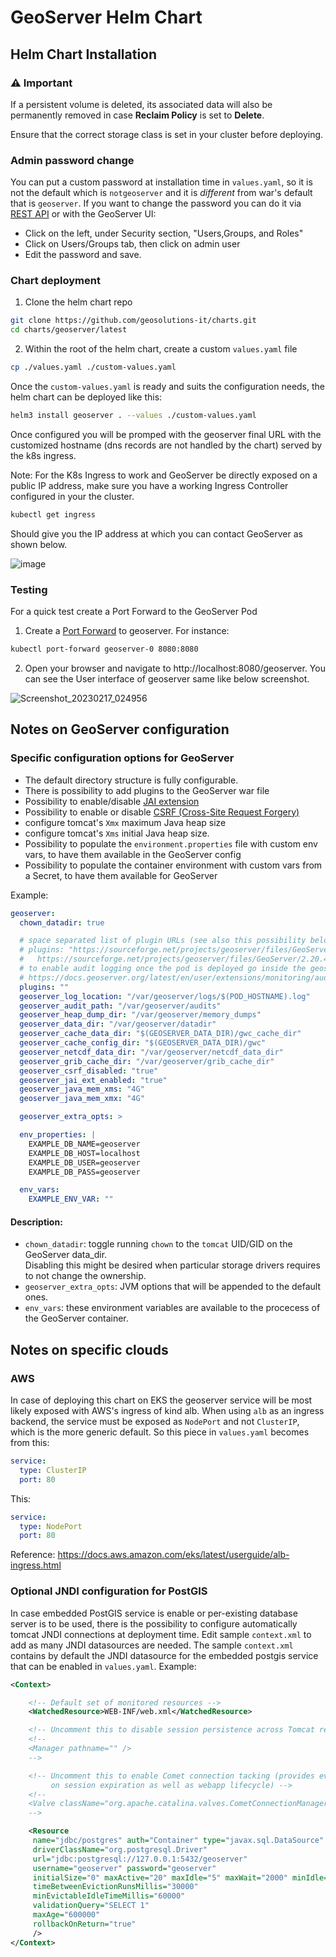 # GeoServer Helm Chart

## Helm Chart Installation

### ⚠️ Important

If a persistent volume is deleted, its associated data will also be permanently removed in case **Reclaim Policy** is set to **Delete**.

Ensure that the correct storage class is set in your cluster before deploying.  

### Admin password change

You can put a custom password at installation time in `values.yaml`, so it is not the default which is `notgeoserver` and it is *different* from war's default that is `geoserver`.
If you want to change the password you can do it via [REST API](https://docs.geoserver.org/stable/en/user/rest/api/selfadmin.html) or with the GeoServer UI:

- Click on the left, under Security section, "Users,Groups, and Roles"
- Click on Users/Groups tab, then click on admin user
- Edit the password and save.


### Chart deployment

1) Clone the helm chart repo

```bash
git clone https://github.com/geosolutions-it/charts.git
cd charts/geoserver/latest
```

2) Within the root of the helm chart, create a custom `values.yaml` file

```bash
cp ./values.yaml ./custom-values.yaml
```


Once the `custom-values.yaml` is ready and suits the configuration needs, the helm chart can be deployed like this:

```bash
helm3 install geoserver . --values ./custom-values.yaml
```

Once configured you will be promped with the geoserver final URL with the customized hostname (dns records are not handled by the chart) served by the k8s ingress.

Note: For the K8s Ingress to work and GeoServer be directly exposed on a public IP address, make sure you have a working Ingress Controller configured in your the cluster.

```bash
kubectl get ingress
```
Should give you the IP address at which you can contact GeoServer as shown below.

![image](https://user-images.githubusercontent.com/5264230/220570461-76b451ac-7b50-4320-a182-8a765ae2fbef.png)


### Testing

For a quick test create a Port Forward to the GeoServer Pod

1) Create a [Port Forward](https://kubernetes.io/docs/tasks/access-application-cluster/port-forward-access-application-cluster/) to geoserver. For instance:
   
```bash
kubectl port-forward geoserver-0 8080:8080
```


2) Open your browser and navigate to http://localhost:8080/geoserver. You can see the User interface of geoserver same like below screenshot. 


![Screenshot_20230217_024956](https://user-images.githubusercontent.com/94710364/219696756-c4404c25-6442-41f2-bcc7-7893a32f6123.png)


## Notes on GeoServer configuration

### Specific configuration options for GeoServer

- The default directory structure is fully configurable.
- There is possibility to add plugins to the GeoServer war file
- Possibility to enable/disable [JAI extension](https://docs.geoserver.org/master/en/user/configuration/image_processing/index.html)
- Possibility to enable or disable [CSRF (Cross-Site Request Forgery)](https://docs.geoserver.org/stable/en/user/security/webadmin/csrf.html)
- configure tomcat's `Xmx`  maximum Java heap size
- configure tomcat's `Xms` initial Java heap size.
- Possibility to populate the `environment.properties` file with custom env vars, to have them available in the GeoServer config
- Possibility to populate the container environment with custom vars from a Secret, to have them available for GeoServer

Example:
```yml
geoserver:
  chown_datadir: true

  # space separated list of plugin URLs (see also this possibility below to format such string)
  # plugins: "https://sourceforge.net/projects/geoserver/files/GeoServer/2.20.4/extensions/geoserver-2.20.4-monitor-plugin.zip \
  #   https://sourceforge.net/projects/geoserver/files/GeoServer/2.20.4/extensions/geoserver-2.20.4-control-flow-plugin.zip"
  # to enable audit logging once the pod is deployed go inside the geoserver pod and configure it in the datadir according to doc:
  # https://docs.geoserver.org/latest/en/user/extensions/monitoring/audit.html
  plugins: ""
  geoserver_log_location: "/var/geoserver/logs/$(POD_HOSTNAME).log"
  geoserver_audit_path: "/var/geoserver/audits"
  geoserver_heap_dump_dir: "/var/geoserver/memory_dumps"
  geoserver_data_dir: "/var/geoserver/datadir"
  geoserver_cache_data_dir: "$(GEOSERVER_DATA_DIR)/gwc_cache_dir"
  geoserver_cache_config_dir: "$(GEOSERVER_DATA_DIR)/gwc"
  geoserver_netcdf_data_dir: "/var/geoserver/netcdf_data_dir"
  geoserver_grib_cache_dir: "/var/geoserver/grib_cache_dir"
  geoserver_csrf_disabled: "true"
  geoserver_jai_ext_enabled: "true"
  geoserver_java_mem_xms: "4G"
  geoserver_java_mem_xmx: "4G"

  geoserver_extra_opts: >

  env_properties: |
    EXAMPLE_DB_NAME=geoserver
    EXAMPLE_DB_HOST=localhost
    EXAMPLE_DB_USER=geoserver
    EXAMPLE_DB_PASS=geoserver

  env_vars:
    EXAMPLE_ENV_VAR: ""
```

#### Description:
- `chown_datadir`: toggle running `chown` to the `tomcat` UID/GID on the GeoServer data\_dir.  
  Disabling this might be desired when particular storage drivers requires to not change the ownership.
- `geoserver_extra_opts`: JVM options that will be appended to the default ones.
- `env_vars`: these environment variables are available to the procecess of the GeoServer container.

## Notes on specific clouds

### AWS

In case of deploying this chart on EKS the geoserver service will be most likely exposed with AWS's ingress of kind alb.
When using `alb` as an ingress backend, the service must be exposed as `NodePort` and not `ClusterIP`, which is the more generic default.
So this piece in `values.yaml` becomes from this:
```yml
service:
  type: ClusterIP
  port: 80
```

This:
```yml
service:
  type: NodePort
  port: 80
```

Reference: https://docs.aws.amazon.com/eks/latest/userguide/alb-ingress.html

### Optional JNDI configuration for PostGIS

In case embedded PostGIS service is enable or per-existing database server is to be used, there is the possibility to configure automatically 
tomcat JNDI connections at deployment time.
Edit sample `context.xml` to add as many JNDI datasources are needed. The sample `context.xml` contains by default the JNDI datasource for the embedded postgis service that can be enabled in `values.yaml`. Example:

```xml
<Context>

    <!-- Default set of monitored resources -->
    <WatchedResource>WEB-INF/web.xml</WatchedResource>

    <!-- Uncomment this to disable session persistence across Tomcat restarts -->
    <!--
    <Manager pathname="" />
    -->

    <!-- Uncomment this to enable Comet connection tacking (provides events
         on session expiration as well as webapp lifecycle) -->
    <!--
    <Valve className="org.apache.catalina.valves.CometConnectionManagerValve" />
    -->

    <Resource
     name="jdbc/postgres" auth="Container" type="javax.sql.DataSource"
     driverClassName="org.postgresql.Driver"
     url="jdbc:postgresql://127.0.0.1:5432/geoserver"
     username="geoserver" password="geoserver"
     initialSize="0" maxActive="20" maxIdle="5" maxWait="2000" minIdle="0"
     timeBetweenEvictionRunsMillis="30000"
     minEvictableIdleTimeMillis="60000"
     validationQuery="SELECT 1"
     maxAge="600000"
     rollbackOnReturn="true"
     />
</Context>
```
